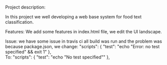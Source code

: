 Project description:

In this project we well developing a web base system for food text classification.

Features:
We add some features in index.html file, we edit the UI landscape.

Issue:
we have some issue in travis ci all build was run and the problem was because package.json, we change:
 "scripts": {
  "test": "echo \"Error: no test specified\" && exit 1"
},  
To:
"scripts": {
  "test": "echo \"No test specified\""
}, 
